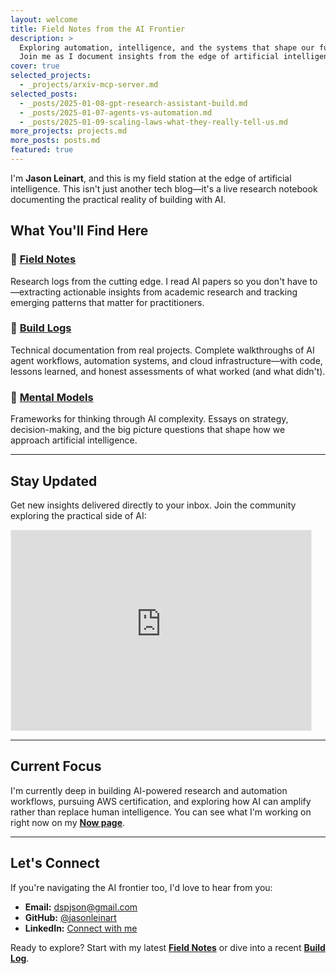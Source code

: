 ```yaml
---
layout: welcome
title: Field Notes from the AI Frontier
description: >
  Exploring automation, intelligence, and the systems that shape our future.
  Join me as I document insights from the edge of artificial intelligence.
cover: true
selected_projects:
  - _projects/arxiv-mcp-server.md
selected_posts:
  - _posts/2025-01-08-gpt-research-assistant-build.md
  - _posts/2025-01-07-agents-vs-automation.md
  - _posts/2025-01-09-scaling-laws-what-they-really-tell-us.md
more_projects: projects.md
more_posts: posts.md
featured: true
---
```


I'm **Jason Leinart**, and this is my field station at the edge of artificial intelligence. This isn't just another tech blog—it's a live research notebook documenting the practical reality of building with AI.

## What You'll Find Here

### 🧪 [Field Notes](/blog/field-notes/)
Research logs from the cutting edge. I read AI papers so you don't have to—extracting actionable insights from academic research and tracking emerging patterns that matter for practitioners.

### 🔧 [Build Logs](/blog/build-logs/)
Technical documentation from real projects. Complete walkthroughs of AI agent workflows, automation systems, and cloud infrastructure—with code, lessons learned, and honest assessments of what worked (and what didn't).

### 🧠 [Mental Models](/blog/mental-models/)
Frameworks for thinking through AI complexity. Essays on strategy, decision-making, and the big picture questions that shape how we approach artificial intelligence.

---

## Stay Updated

Get new insights delivered directly to your inbox. Join the community exploring the practical side of AI:

<iframe src="https://jasonleinart.substack.com/embed" width="480" height="320" style="border:1px solid #EEE; background:white;" frameborder="0" scrolling="no"></iframe>

---

## Current Focus

I'm currently deep in building AI-powered research and automation workflows, pursuing AWS certification, and exploring how AI can amplify rather than replace human intelligence. You can see what I'm working on right now on my **[Now page](/now/)**.

---

## Let's Connect

If you're navigating the AI frontier too, I'd love to hear from you:

- **Email:** dspjson@gmail.com
- **GitHub:** [@jasonleinart](https://github.com/jasonleinart)
- **LinkedIn:** [Connect with me](https://linkedin.com/in/jason-leinart)

Ready to explore? Start with my latest **[Field Notes](/blog/field-notes/)** or dive into a recent **[Build Log](/blog/build-logs/)**.
